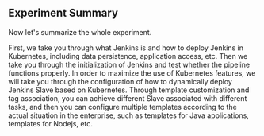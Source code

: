## Experiment Summary

Now let's summarize the whole experiment.

First, we take you through what Jenkins is and how to deploy Jenkins in Kubernetes, including data persistence, application access, etc. Then we take you through the initialization of Jenkins and test whether the pipeline functions properly. In order to maximize the use of Kubernetes features, we will take you through the configuration of how to dynamically deploy Jenkins Slave based on Kubernetes. Through template customization and tag association, you can achieve different Slave associated with different tasks, and then you can configure multiple templates according to the actual situation in the enterprise, such as templates for Java applications, templates for Nodejs, etc.

